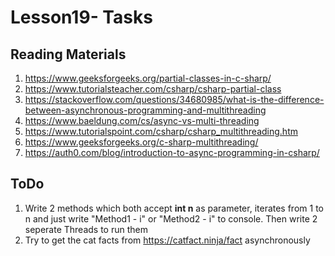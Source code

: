 # Lesson19- Tasks

## Reading Materials
1. https://www.geeksforgeeks.org/partial-classes-in-c-sharp/
2. https://www.tutorialsteacher.com/csharp/csharp-partial-class
3. https://stackoverflow.com/questions/34680985/what-is-the-difference-between-asynchronous-programming-and-multithreading
4. https://www.baeldung.com/cs/async-vs-multi-threading
5. https://www.tutorialspoint.com/csharp/csharp_multithreading.htm
6. https://www.geeksforgeeks.org/c-sharp-multithreading/
7. https://auth0.com/blog/introduction-to-async-programming-in-csharp/
   
## ToDo
1. Write 2 methods which both accept **int n** as parameter, iterates from 1 to n and just write "Method1 - i" or "Method2 - i" to console. Then write 2 seperate Threads to run them
2. Try to get the cat facts from https://catfact.ninja/fact asynchronously